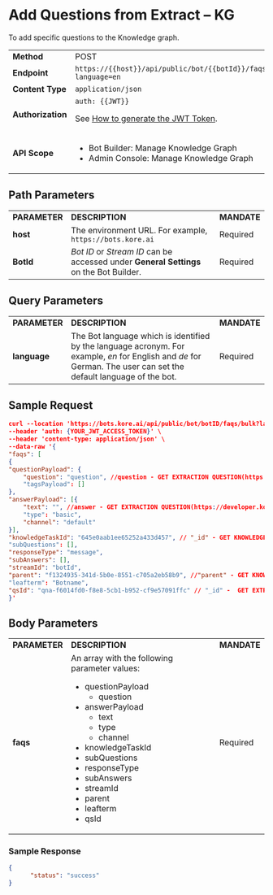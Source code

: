 
# Add Questions from Extract – KG

To add specific questions to the Knowledge graph.


<table>
  <tr>
   <td><strong>Method</strong>
   </td>
   <td>POST
   </td>
  </tr>
  <tr>
   <td><strong>Endpoint</strong>
   </td>
   <td><code>https://{{host}}/api/public/bot/{{botId}}/faqs/bulk?language=en</code>
   </td>
  </tr>
  <tr>
   <td><strong>Content Type</strong>
   </td>
   <td><code>application/json</code>
   </td>
  </tr>
  <tr>
   <td><strong>Authorization</strong>
   </td>
   <td><code>auth: {{JWT}}</code>
<p>
See <a href="../api-introduction/#generating-the-jwt-token">How to generate the JWT Token</a>.
   </td>
  </tr>
  <tr>
   <td><strong>API Scope</strong>
   </td>
   <td>
<ul>

<li>Bot Builder: Manage Knowledge Graph

<li>Admin Console: Manage Knowledge Graph
</li>
</ul>
   </td>
  </tr>
</table>


 


## Path Parameters


<table>
  <tr>
   <td><strong>PARAMETER</strong>
   </td>
   <td><strong>DESCRIPTION</strong>
   </td>
   <td><strong>MANDATE</strong>
   </td>
  </tr>
  <tr>
   <td><strong>host</strong>
   </td>
   <td>The environment URL. For example, <code>https://bots.kore.ai</code>
   </td>
   <td>Required
   </td>
  </tr>
  <tr>
   <td><strong>BotId</strong>
   </td>
   <td><em>Bot ID</em> or <em>Stream ID</em> can be accessed under <strong>General Settings</strong> on the Bot Builder.
   </td>
   <td>Required
   </td>
  </tr>
</table>


 


## Query Parameters


<table>
  <tr>
   <td><strong>PARAMETER</strong>
   </td>
   <td><strong>DESCRIPTION</strong>
   </td>
   <td><strong>MANDATE</strong>
   </td>
  </tr>
  <tr>
   <td><strong>language</strong>
   </td>
   <td>The Bot language which is identified by the language acronym. For example, <em>en</em> for English and <em>de</em> for German. The user can set the default language of the bot.
   </td>
   <td>Required
   </td>
  </tr>
</table>


 


## Sample Request


```json
curl --location 'https://bots.kore.ai/api/public/bot/botID/faqs/bulk?language=en' \
--header 'auth: {YOUR_JWT_ACCESS_TOKEN}' \
--header 'content-type: application/json' \
--data-raw '{
"faqs": [
{
"questionPayload": {
    "question": "question", //question - GET EXTRACTION QUESTION(https://developer.kore.ai/docs/bots/api-guide/get-extraction-questions-kg/)
    "tagsPayload": []
},
"answerPayload": [{
    "text": "", //answer - GET EXTRACTION QUESTION(https://developer.kore.ai/docs/bots/api-guide/get-extraction-questions-kg/)
    "type": "basic",
    "channel": "default"
}],
"knowledgeTaskId": "645e0aab1ee65252a433d457", // "_id" - GET KNOWLEDGE TASKS(https: //developer.kore.ai/docs/bots/api-guide/get-knowledgetasks-kg/)
"subQuestions": [],
"responseType": "message",
"subAnswers": [],
"streamId": "botId",
"parent": "f1324935-341d-5b0e-8551-c705a2eb58b9", //"parent" - GET KNOWLEDGE TASKS(https: //developer.kore.ai/docs/bots/api-guide/get-knowledgetasks-kg/)
"leafterm": "Botname", 
"qsId": "qna-f6014fd0-f8e8-5cb1-b952-cf9e57091ffc" // "_id" -  GET EXTRACTION QUESTION(https://developer.kore.ai/docs/bots/api-guide/get-extraction-questions-kg/)
}'
```

## Body Parameters


<table>
  <tr>
   <td><strong>PARAMETER</strong>
   </td>
   <td><strong>DESCRIPTION</strong>
   </td>
   <td><strong>MANDATE</strong>
   </td>
  </tr>
  <tr>
   <td><strong>faqs</strong>
   </td>
   <td>An array with the following parameter values:
<ul>

<li>questionPayload 
<ul>
 
<li>question
</li> 
</ul>

<li>answerPayload 
<ul>
 
<li>text
 
<li>type
 
<li>channel
</li> 
</ul>

<li>knowledgeTaskId

<li>subQuestions

<li>responseType

<li>subAnswers

<li>streamId

<li>parent

<li>leafterm

<li>qsId
</li>
</ul>
   </td>
   <td>Required
   </td>
  </tr>
</table>



### Sample Response


```json
{ 
      "status": "success"
}
